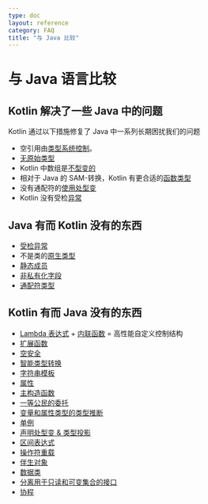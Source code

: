 ```yaml
---
type: doc
layout: reference
category: FAQ
title: "与 Java 比较"
---
```


# 与 Java 语言比较

## Kotlin 解决了一些 Java 中的问题

Kotlin 通过以下措施修复了 Java 中一系列长期困扰我们的问题

* 空引用由[类型系统控制](null-safety.html)。
* [无原始类型](java-interop.html)
* Kotlin 中数组是[不型变的](basic-types.html#数组)
* 相对于 Java 的 SAM-转换，Kotlin 有更合适的[函数类型](lambdas.html#函数类型)
* 没有通配符的[使用处型变](generics.html#使用处型变：类型投影)
* Kotlin 没有受检[异常](exceptions.html)

## Java 有而 Kotlin 没有的东西

* [受检异常](exceptions.html)
* 不是类的[原生类型](basic-types.html) 
* [静态成员](classes.html)
* [非私有化字段](properties.html)
* [通配符类型](generics.html)

## Kotlin 有而 Java 没有的东西

* [Lambda 表达式](lambdas.html) + [内联函数](inline-functions.html) = 高性能自定义控制结构
* [扩展函数](extensions.html)
* [空安全](null-safety.html)
* [智能类型转换](typecasts.html)
* [字符串模板](basic-types.html#字符串)
* [属性](properties.html)
* [主构造函数](classes.html)
* [一等公民的委托](delegation.html)
* [变量和属性类型的类型推断](basic-types.html)
* [单例](object-declarations.html)
* [声明处型变 & 类型投影](generics.html)
* [区间表达式](ranges.html)
* [操作符重载](operator-overloading.html)
* [伴生对象](classes.html#伴生对象)
* [数据类](data-classes.html)
* [分离用于只读和可变集合的接口](collections.html)
* [协程](coroutines.html)